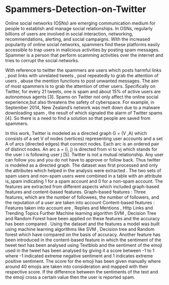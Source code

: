# Spammers-Detection-on-Twitter
Online social networks (OSNs) are emerging communication medium for people to establish and manage social relationships. In OSNs, regularly billions of users are involved in social interaction, networking, recommendations, alerting, and social campaigns. With the increased popularity of online social networks, spammers find these platforms easily accessible to trap users in malicious activities by posting spam messages. Spammer is a person that perform scamming activities over the internet and tries to corrupt the social networks. 

With reference to twitter the spammers are users which posts harmful links , post links with unrelated tweets , post repeatedly to grab the attention of users , abuse the mention functions to post unwanted messages. The aim of most spammers is to grab the attention of other users. Specifically on Twitter, for every 21 tweets, one is spam and about 15% of active users are autonomous agents [3]. Spams on Twitter not only affect the online social experience,but also threatens the safety of cyberspace. For example, in September 2014, New Zealand’s network was melt down due to a malware downloading spam , the result of which signaled the alarm of Twitter spams [4]. So there is a need to find a solution so that people are saved from spammers.

In this work, Twitter is modeled as a directed graph G = (V ,A) which consists of a set V of nodes (vertices) representing user accounts and a set A of arcs (directed edges) that connect nodes. Each arc is an ordered pair of distinct nodes. An arc a = (i, j) is directed from vi to vj which stands for the user i is following user j [5]. Twitter is not a mutual relationship. Any user can follow you and you do not have to approve or follow back. Thus twitter is modeled as a directed graph. The dataset was first processed and only the attributes which helped in the analysis were extracted . The two sets of spam users and non-spam users were combined in a table with an
attribute is_spam indicating 1 for a spam account and 0 for a non-spam account.
The features are extracted from different aspects which included graph-based features and content-based features.
Graph-based features :
Three features, which are the number of followees, the number of followers, and the reputation of a user are taken into account
Content-based features :
Features taken into account are , Replies and Mentions , Http Links and Trending Topics Further Machine learning algorithm SVM , Decision Tree and Random Forest have been applied on these features and the accuracy has been compared . Using the dataset and the features a model was built using machine learning algorithms like SVM , Decision tree and Random forest which have compared on the basis of accuracy.
Another feature has been introduced in the content-based feature in which the sentiment of the tweet text has been analysed using Textblob and the sentiment of the emoji used in the tweet has been analysed by giving it a score between -1 to 1 where -1 indicated extreme negative sentiment and 1 indicates extreme positive sentiment. The score for the emoji has been given manually where around 40 emojis are taken into consideration and mapped with their respective score. If the difference between the sentiments of the text and the emoji cross
a certain value then the user is reported spam.
